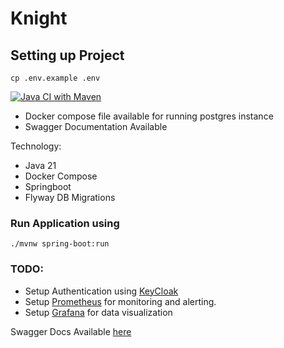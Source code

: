 # Knight


## Setting up Project

```shell
cp .env.example .env
```

[![Java CI with Maven](https://github.com/akbatra567/knight/actions/workflows/maven.yml/badge.svg)](https://github.com/akbatra567/knight/actions/workflows/maven.yml)
- Docker compose file available for running postgres instance
- Swagger Documentation Available

Technology: 
- Java 21
- Docker Compose
- Springboot
- Flyway DB Migrations

### Run Application using

```shell
./mvnw spring-boot:run
```

### TODO:
- Setup Authentication using [KeyCloak](https://www.keycloak.org/)
- Setup [Prometheus](https://prometheus.io/) for monitoring and alerting. 
- Setup [Grafana](https://grafana.com/) for data visualization

Swagger Docs Available [here](http://localhost:8080/swagger-ui/index.html)
